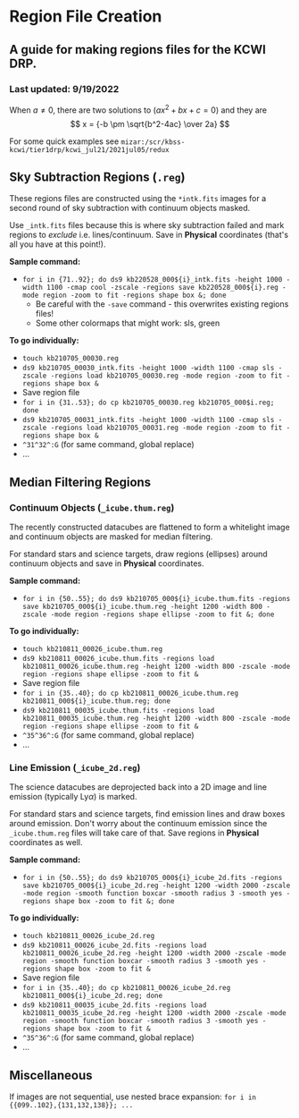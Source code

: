 # Region File Creation
## A guide for making regions files for the KCWI DRP.
### Last updated: 9/19/2022

When $a \ne 0$, there are two solutions to $(ax^2 + bx + c = 0)$ and they are
$$ x = {-b \pm \sqrt{b^2-4ac} \over 2a} $$

For some quick examples see `mizar:/scr/kbss-kcwi/tier1drp/kcwi_jul21/2021jul05/redux`

## Sky Subtraction Regions (`.reg`)

These regions files are constructed using the `*intk.fits` images for a second round of sky subtraction with continuum objects masked.

Use `_intk.fits` files because this is where sky subtraction failed and mark regions to *exclude* i.e. lines/continuum.
Save in **Physical** coordinates (that's all you have at this point!).

**Sample command:**
  - `for i in {71..92}; do ds9 kb220528_000${i}_intk.fits -height 1000 -width 1100 -cmap cool -zscale -regions save kb220528_000${i}.reg -mode region -zoom to fit -regions shape box &; done`
    - Be careful with the `-save` command - this overwrites existing regions files!
    - Some other colormaps that might work: sls, green

**To go individually:**
  - `touch kb210705_00030.reg`
  - `ds9 kb210705_00030_intk.fits -height 1000 -width 1100 -cmap sls -zscale -regions load kb210705_00030.reg -mode region -zoom to fit -regions shape box &`
  - Save region file
  - `for i in {31..53}; do cp kb210705_00030.reg kb210705_000$i.reg; done`
  - `ds9 kb210705_00031_intk.fits -height 1000 -width 1100 -cmap sls -zscale -regions load kb210705_00031.reg -mode region -zoom to fit -regions shape box &`
  - `^31^32^:G` (for same command, global replace)
  - ...


## Median Filtering Regions

### Continuum Objects (`_icube.thum.reg`)

The recently constructed datacubes are flattened to form a whitelight image and continuum objects are masked for median filtering.

For standard stars and science targets, draw regions (ellipses) around continuum objects and save in **Physical** coordinates.

**Sample command:**
  - `for i in {50..55}; do ds9 kb210705_000${i}_icube.thum.fits -regions save kb210705_000${i}_icube.thum.reg -height 1200 -width 800 -zscale -mode region -regions shape ellipse -zoom to fit &; done`

**To go individually:**
  - `touch kb210811_00026_icube.thum.reg`
  - `ds9 kb210811_00026_icube.thum.fits -regions load kb210811_00026_icube.thum.reg -height 1200 -width 800 -zscale -mode region -regions shape ellipse -zoom to fit &`
  - Save region file
  - `for i in {35..40}; do cp kb210811_00026_icube.thum.reg kb210811_000${i}_icube.thum.reg; done`
  - `ds9 kb210811_00035_icube.thum.fits -regions load kb210811_00035_icube.thum.reg -height 1200 -width 800 -zscale -mode region -regions shape ellipse -zoom to fit &`
  - `^35^36^:G` (for same command, global replace)
  - ...


### Line Emission (`_icube_2d.reg`)

The science datacubes are deprojected back into a 2D image and line emission (typically Ly$\alpha$) is marked.

For standard stars and science targets, find emission lines and draw boxes around emission. Don't worry about the continuum emission since the `_icube.thum.reg` files will take care of that. Save regions in **Physical** coordinates as well.

**Sample command:**
  - `for i in {50..55}; do ds9 kb210705_000${i}_icube_2d.fits -regions save kb210705_000${i}_icube_2d.reg -height 1200 -width 2000 -zscale -mode region -smooth function boxcar -smooth radius 3 -smooth yes -regions shape box -zoom to fit &; done`

**To go individually:**
  - `touch kb210811_00026_icube_2d.reg`
  - `ds9 kb210811_00026_icube_2d.fits -regions load kb210811_00026_icube_2d.reg -height 1200 -width 2000 -zscale -mode region -smooth function boxcar -smooth radius 3 -smooth yes -regions shape box -zoom to fit &`
  - Save region file
  - `for i in {35..40}; do cp kb210811_00026_icube_2d.reg kb210811_000${i}_icube_2d.reg; done`
  - `ds9 kb210811_00035_icube_2d.fits -regions load kb210811_00035_icube_2d.reg -height 1200 -width 2000 -zscale -mode region -smooth function boxcar -smooth radius 3 -smooth yes -regions shape box -zoom to fit &`
  - `^35^36^:G` (for same command, global replace)
  - ...

## Miscellaneous

If images are not sequential, use nested brace expansion: `for i in {{099..102},{131,132,138}}; ...`
